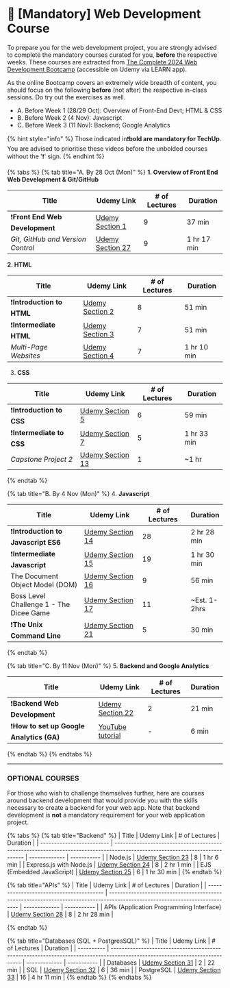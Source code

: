 # 👾 \[Mandatory] Web Development Course

To prepare you for the web development project, you are strongly advised to complete the mandatory courses curated for you, **before** the respective weeks. These courses are extracted from [The Complete 2024 Web Development Bootcamp](https://learncsc.udemy.com/course/the-complete-web-development-bootcamp/learn/lecture/12638830#notes) (accessible on Udemy via LEARN app).

As the online Bootcamp covers an extremely wide breadth of content, you should focus on the following **before** (not after) the respective in-class sessions. Do try out the exercises as well.&#x20;

* A. Before Week 1 (28/29 Oct): Overview of Front-End Devt; HTML & CSS
* B. Before Week 2 (4 Nov): Javascript
* C. Before Week 3 (11 Nov): Backend; Google Analytics

{% hint style="info" %}
Those indicated in❗️**bold are mandatory for TechUp**. You are advised to prioritise these videos before the unbolded courses without the '❗️' sign.&#x20;
{% endhint %}

{% tabs %}
{% tab title="A. By 28 Oct (Mon)" %}
**1. Overview of Front End Web Development & Git/GitHub**

<table><thead><tr><th width="183">Title</th><th>Udemy Link</th><th># of Lectures</th><th>Duration</th></tr></thead><tbody><tr><td>❗️<strong>Front End Web Development</strong></td><td><a href="https://learncsc.udemy.com/course/the-complete-web-development-bootcamp/learn/lecture/12638830#overview">Udemy Section 1</a></td><td>9</td><td>37 min</td></tr><tr><td><em>Git, GitHub and Version Control</em></td><td><a href="https://learncsc.udemy.com/course/the-complete-web-development-bootcamp/learn/lecture/12386072#overview">Udemy Section 27</a></td><td>9</td><td>1 hr 17 min</td></tr></tbody></table>

**2. HTML**

| Title                      | Udemy Link                                                                                                                 | # of Lectures | Duration    |
| -------------------------- | -------------------------------------------------------------------------------------------------------------------------- | ------------- | ----------- |
| ❗️**Introduction to HTML** | [Udemy Section 2](https://learncsc.udemy.com/course/the-complete-web-development-bootcamp/learn/lecture/37390282#overview) | 8             | 51 min      |
| ❗️**Intermediate HTML**    | [Udemy Section 3](https://learncsc.udemy.com/course/the-complete-web-development-bootcamp/learn/lecture/37349778#overview) | 7             | 51 min      |
| _Multi-Page Websites_      | [Udemy Section 4](https://learncsc.udemy.com/course/the-complete-web-development-bootcamp/learn/lecture/37349942#overview) | 7             | 1 hr 10 min |

3. **CSS**

| Title                     | Udemy Link                                                                                                                  | # of Lectures | Duration    |
| ------------------------- | --------------------------------------------------------------------------------------------------------------------------- | ------------- | ----------- |
| ❗️**Introduction to CSS** | [Udemy Section 5](https://learncsc.udemy.com/course/the-complete-web-development-bootcamp/learn/lecture/37350296#overview)  | 6             | 59 min      |
| ❗️**Intermediate to CSS** | [Udemy Section 7](https://learncsc.udemy.com/course/the-complete-web-development-bootcamp/learn/lecture/37350528#overview)  | 5             | 1 hr 33 min |
| _Capstone Project 2_      | [Udemy Section 13](https://learncsc.udemy.com/course/the-complete-web-development-bootcamp/learn/lecture/37331054#overview) | 1             | \~1 hr      |
{% endtab %}

{% tab title="B. By 4 Nov (Mon)" %}
4. **Javascript**

<table><thead><tr><th width="215">Title</th><th width="192">Udemy Link</th><th width="130"># of Lectures</th><th>Duration</th></tr></thead><tbody><tr><td>❗️<strong>Introduction to Javascript ES6</strong></td><td><a href="https://learncsc.udemy.com/course/the-complete-web-development-bootcamp/learn/lecture/12371320#overview">Udemy Section 14</a></td><td>28</td><td>2 hr 28 min</td></tr><tr><td>❗️<strong>Intermediate Javascript</strong></td><td><a href="https://learncsc.udemy.com/course/the-complete-web-development-bootcamp/learn/lecture/12373892#overview">Udemy Section 15</a></td><td>19</td><td>1 hr 30 min</td></tr><tr><td>The Document Object Model (DOM)</td><td><a href="https://learncsc.udemy.com/course/the-complete-web-development-bootcamp/learn/lecture/12374106#overview">Udemy Section 16</a></td><td>9</td><td>56 min</td></tr><tr><td>Boss Level Challenge 1 - The Dicee Game</td><td><a href="https://learncsc.udemy.com/course/the-complete-web-development-bootcamp/learn/lecture/12383900#overview">Udemy Section 17</a></td><td>11</td><td>~Est. 1-2hrs</td></tr><tr><td>❗️<strong>The Unix Command Line</strong></td><td><a href="https://learncsc.udemy.com/course/the-complete-web-development-bootcamp/learn/lecture/12371166#overview">Udemy Section 21</a></td><td>5</td><td>30 min</td></tr></tbody></table>
{% endtab %}

{% tab title="C. By 11 Nov (Mon)" %}
5. **Backend and Google Analytics**

| Title                                     | Udemy Link                                                                                                                  | # of Lectures | Duration |
| ----------------------------------------- | --------------------------------------------------------------------------------------------------------------------------- | ------------- | -------- |
| ❗️**Backend Web Development**             | [Udemy Section 22](https://learncsc.udemy.com/course/the-complete-web-development-bootcamp/learn/lecture/12407820#overview) | 2             | 21 min   |
| ❗️**How to set up Google Analytics (GA)** | [YouTube tutorial](https://www.youtube.com/watch?v=f3X-hYRxBL8)                                                             | -             | 6 min    |
{% endtab %}
{% endtabs %}



***

### OPTIONAL COURSES

For those who wish to challenge themselves further, here are courses around backend development that would provide you with the skills necessary to create a backend for your web app. Note that backend development is **not** a mandatory requirement for your web application project.&#x20;



{% tabs %}
{% tab title="Backend" %}
| Title                     | Udemy Link                                                                                                                  | # of Lectures | Duration    |
| ------------------------- | --------------------------------------------------------------------------------------------------------------------------- | ------------- | ----------- |
| Node.js                   | [Udemy Section 23](https://learncsc.udemy.com/course/the-complete-web-development-bootcamp/learn/lecture/12384268#overview) | 8             | 1 hr 6 min  |
| Express.js with Node.js   | [Udemy Section 24](https://learncsc.udemy.com/course/the-complete-web-development-bootcamp/learn/lecture/12384462#overview) | 8             | 2 hr 1 min  |
| EJS (Embedded JavaScript) | [Udemy Section 25](https://learncsc.udemy.com/course/the-complete-web-development-bootcamp/learn/lecture/38911782#overview) | 6             | 1 hr 30 min |
{% endtab %}

{% tab title="APIs" %}
| Title                                    | Udemy Link                                                                                                                  | # of Lectures | Duration    |
| ---------------------------------------- | --------------------------------------------------------------------------------------------------------------------------- | ------------- | ----------- |
| APIs (Application Programming Interface) | [Udemy Section 28](https://learncsc.udemy.com/course/the-complete-web-development-bootcamp/learn/lecture/38912006#overview) | 8             | 2 hr 28 min |


{% endtab %}

{% tab title="Databases (SQL + PostgresSQL)" %}
| Title      | Udemy Link                                                                                                                  | # of Lectures | Duration    |
| ---------- | --------------------------------------------------------------------------------------------------------------------------- | ------------- | ----------- |
| Databases  | [Udemy Section 31](https://learncsc.udemy.com/course/the-complete-web-development-bootcamp/learn/lecture/40494138#overview) | 2             | 22 min      |
| SQL        | [Udemy Section 32](https://learncsc.udemy.com/course/the-complete-web-development-bootcamp/learn/lecture/12385674#overview) | 6             | 36 min      |
| PostgreSQL | [Udemy Section 33](https://learncsc.udemy.com/course/the-complete-web-development-bootcamp/learn/lecture/40494144#overview) | 16            | 4 hr 11 min |
{% endtab %}
{% endtabs %}
